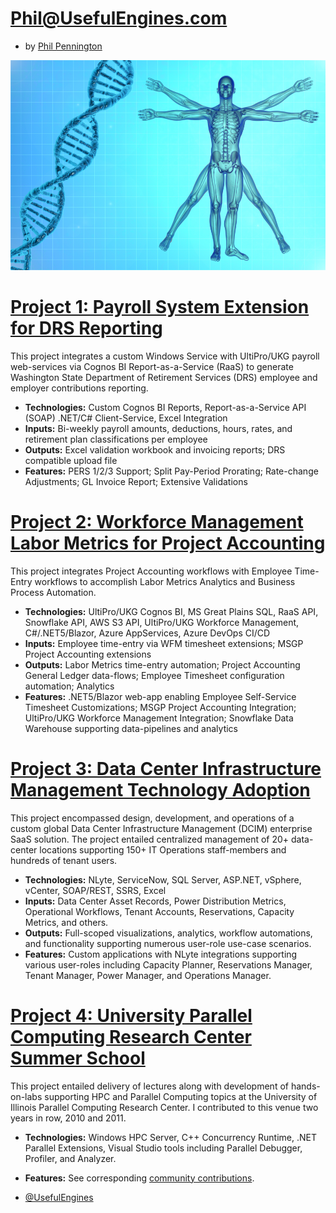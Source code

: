# Phil@UsefulEngines.com
* by [Phil Pennington](http://PhilPennington.me)

![alt text](UsefulMan960x640.png)

# [Project 1: Payroll System Extension for DRS Reporting](https://github.com/0xC0DE4F00D/UltiProPERS)

This project integrates a custom Windows Service with UltiPro/UKG payroll web-services via Cognos BI Report-as-a-Service (RaaS) to generate Washington State Department of Retirement Services (DRS) employee and employer contributions reporting.
* **Technologies:** Custom Cognos BI Reports, Report-as-a-Service API (SOAP) .NET/C# Client-Service, Excel Integration
* **Inputs:** Bi-weekly payroll amounts, deductions, hours, rates, and retirement plan classifications per employee 
* **Outputs:** Excel validation workbook and invoicing reports; DRS compatible upload file
* **Features:** PERS 1/2/3 Support; Split Pay-Period Prorating; Rate-change Adjustments; GL Invoice Report; Extensive Validations  

# [Project 2: Workforce Management Labor Metrics for Project Accounting](https://github.com/0xC0DE4F00D/WFMLaborMetrics)

This project integrates Project Accounting workflows with Employee Time-Entry workflows to accomplish Labor Metrics Analytics and Business Process Automation.
* **Technologies:** UltiPro/UKG Cognos BI, MS Great Plains SQL, RaaS API, Snowflake API, AWS S3 API, UltiPro/UKG Workforce Management, C#/.NET5/Blazor, Azure AppServices, Azure DevOps CI/CD
* **Inputs:** Employee time-entry via WFM timesheet extensions; MSGP Project Accounting extensions 
* **Outputs:** Labor Metrics time-entry automation; Project Accounting General Ledger data-flows; Employee Timesheet configuration automation; Analytics
* **Features:** .NET5/Blazor web-app enabling Employee Self-Service Timesheet Customizations; MSGP Project Accounting Integration; UltiPro/UKG Workforce Management Integration; Snowflake Data Warehouse supporting data-pipelines and analytics

# [Project 3: Data Center Infrastructure Management Technology Adoption](https://github.com/UsefulEngines/DcimTechnologyAdoption)

This project encompassed design, development, and operations of a custom global Data Center Infrastructure Management (DCIM) enterprise SaaS solution. The project entailed centralized management of 20+ data-center locations supporting 150+ IT Operations staff-members and hundreds of tenant users. 
* **Technologies:** NLyte, ServiceNow, SQL Server, ASP.NET, vSphere, vCenter, SOAP/REST, SSRS, Excel
* **Inputs:** Data Center Asset Records, Power Distribution Metrics, Operational Workflows, Tenant Accounts, Reservations, Capacity Metrics, and others.
* **Outputs:** Full-scoped visualizations, analytics, workflow automations, and functionality supporting numerous user-role use-case scenarios.
* **Features:** Custom applications with NLyte integrations supporting various user-roles including Capacity Planner, Reservations Manager, Tenant Manager, Power Manager, and Operations Manager. 
  
# [Project 4: University Parallel Computing Research Center Summer School](https://github.com/UsefulEngines/upcrc2011)

This project entailed delivery of lectures along with development of hands-on-labs supporting HPC and Parallel Computing topics at the University of Illinois Parallel Computing Research Center. I contributed to this venue two years in row, 2010 and 2011.
* **Technologies:** Windows HPC Server, C++ Concurrency Runtime, .NET Parallel Extensions, Visual Studio tools including Parallel Debugger, Profiler, and Analyzer.
* **Features:** See corresponding [community contributions](https://github.com/UsefulEngines?tab=repositories).

* [@UsefulEngines](https://GitHub.com/UsefulEngines)

